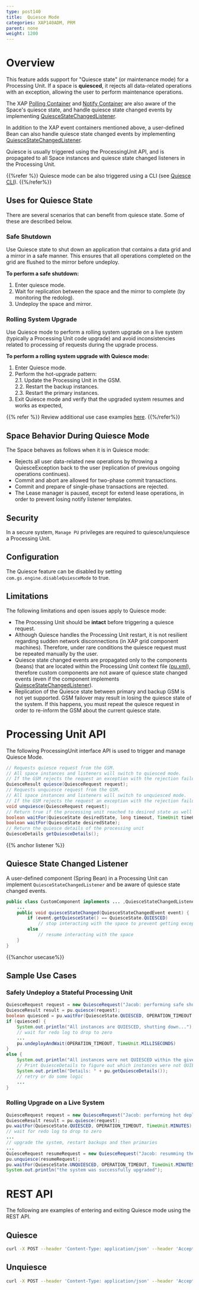 ```yaml
---
type: post140
title:  Quiesce Mode
categories: XAP140ADM, PRM
parent: none
weight: 1200
---
```


# Overview

This feature adds support for "Quiesce state" (or maintenance mode) for a Processing Unit. If a space is **quiesced**, it rejects all data-related operations with an exception, allowing the user to perform maintenance operations.

The XAP [Polling Container](../dev-java/polling-container-overview.html) and [Notify Container](../dev-java/notify-container-overview.html) are also aware of the Space's quiesce state, and handle quiesce state changed events by implementing [QuiesceStateChangedListener](#listener). 

In addition to the XAP event containers mentioned above, a user-defined Bean can also handle quiesce state changed events by implementing [QuiesceStateChangedListener](#listener). 

Quiesce is usually triggered using the ProcessingUnit API, and is propagated to all Space instances and quiesce state changed listeners in the Processing Unit. 

{{%refer %}}
Quiesce mode can be also triggered using a CLI (see [Quiesce CLI](./quiesce-command-line-interface.html)).
{{%/refer%}}



## Uses for Quiesce State

There are several scenarios that can benefit from quiesce state. Some of these are described below.

### Safe Shutdown

Use Quiesce state to shut down an application that contains a data grid and a mirror in a safe manner. This ensures that all operations completed on the grid are flushed to the mirror before undeploy.

**To perform a safe shutdown:**
  
1. Enter quiesce mode.
1. Wait for replication between the space and the mirror to complete (by monitoring the redolog).
1. Undeploy the space and mirror.

### Rolling System Upgrade

Use Quiesce mode to perform a rolling system upgrade on a live system (typically a Processing Unit code upgrade) and avoid inconsistencies related to processing of requests during the upgrade process.

**To perform a rolling system upgrade with Quiesce mode:**

1. Enter Quiesce mode.  <br>
2. Perform the hot-upgrade pattern: <br>
2.1.   Update the Processing Unit in the GSM.<br>
2.2.  Restart the backup instances.<br>
2.3. Restart the primary instances.<br>
3. Exit Quiesce mode and verify that the upgraded system resumes and works as expected,

{{% refer %}}
Review additional use case examples [here](#usecase).
{{%/refer%}}

## Space Behavior During Quiesce Mode

The Space behaves as follows when it is in Quiesce mode:

- Rejects all user data-related new operations by throwing a QuiesceException back to the user (replication of previous ongoing operations continues).
- Commit and abort are allowed for two-phase commit transactions.
- Commit and prepare of single-phase transactions are rejected.
- The Lease manager is paused, except for extend lease operations, in order to prevent losing notify listener templates.

## Security

In a secure system, `Manage PU` privileges are required to quiesce/unquiesce a Processing Unit.

## Configuration

The Quiesce feature can be disabled by setting `com.gs.engine.disableQuiesceMode` to true.


## Limitations 

The following limitations and open issues apply to Quiesce mode:

- The Processing Unit should be **intact** before triggering a quiesce request.
- Although Quiesce handles the Processing Unit restart, it is not resilient regarding sudden network disconnections (in XAP grid component machines). Therefore, under rare conditions the quiesce request must be repeated manually by the user. 
- Quiesce state changed events are propagated only to the components (beans) that are located within the Processing Unit context file ([pu.xml](../dev-java/configuring-processing-unit-elements.html)), therefore custom components are not aware of quiesce state changed events (even if the component implements [QuiesceStateChangedListener](#listener)).
- Replication of the Quiesce state between primary and backup GSM is not yet supported. GSM failover may result in losing the quiesce state of the system. If this happens, you must repeat the quiesce request  in order to re-inform the GSM about the current quiesce state.

 

# Processing Unit API

The following ProcessingUnit interface API is used to trigger and manage Quiesce Mode.

 
```java
// Requests quiesce request from the GSM.
// All space instances and listeners will switch to quiesced mode.
// If the GSM rejects the request an exception with the rejection failure will be thrown.
QuiesceResult quiesce(QuiesceRequest request);
// Requests unquiesce request from the GSM.
// All space instances and listeners will switch to unquiesced mode.
// If the GSM rejects the request an exception with the rejection failure will be thrown.
void unquiesce(QuiesceRequest request);
// Return true if the processing unit reached to desired state as well as all instances in the requested timeout, false otherwise.
boolean waitFor(QuiesceState desiredState, long timeout, TimeUnit timeUnit);
boolean waitFor(QuiesceState desiredState);
// Return the quiesce details of the processing unit
QuiesceDetails getQuiesceDetails();
```

{{% anchor listener %}}

## Quiesce State Changed Listener

A user-defined component (Spring Bean) in a Processing Unit can implement `QuiesceStateChangedListener` and be aware of quiesce state changed events.

```java
public class CustomComponent implements ... ,QuiesceStateChangedListener {
    ...
    public void quiesceStateChanged(QuiesceStateChangedEvent event) {
        if (event.getQuiesceState() == QuiesceState.QUIESCED)
            // stop interacting with the space to prevent getting exceptions
        else
            // resume interacting with the space
    }
}
```

{{%anchor usecase%}}

## Sample Use Cases 

### Safely Undeploy a Stateful Processing Unit

```java
QuiesceRequest request = new QuiesceRequest("Jacob: performing safe shutdown in 11:33 AM");
QuiesceResult result = pu.quiesce(request);
boolean quiesced = pu.waitFor(QuiesceState.QUIESCED, OPERATION_TIMEOUT, TimeUnit.MINUTES);
if (quiesced) {
    System.out.println("All instances are QUIESCED, shutting down...");
    // wait for redo log to drop to zero
    ...
    pu.undeployAndWait(OPERATION_TIMEOUT, TimeUnit.MILLISECONDS)
}
else {
    System.out.println("All instances were not QUIESCED within the given timeout");
    // Print QuiesceDetails to figure out which instances were not QUIESCED 
    System.out.println("Details: " + pu.getQuiesceDetails());
    // retry or do some logic 
    ...
}

```

### Rolling Upgrade on a Live System


```java
QuiesceRequest request = new QuiesceRequest("Jacob: performing hot deploy in 11:33 AM");
QuiesceResult result = pu.quiesce(request);
pu.waitFor(QuiesceState.QUIESCED, OPERATION_TIMEOUT, TimeUnit.MINUTES);
// wait for redo log to drop to zero
...
// upgrade the system, restart backups and then primaries
...
QuiesceRequest resumeRequest = new QuiesceRequest("Jacob: resumming the system in 12:14 AM");
pu.unquiesce(resumeRequest);
pu.waitFor(QuiesceState.UNQUIESCED, OPERATION_TIMEOUT, TimeUnit.MINUTES);
System.out.println("the system was successfully upgraded");

```


# REST API

The following are examples of entering and exiting Quiesce mode using the REST API.

## Quiesce

```bash
curl -X POST --header 'Content-Type: application/json' --header 'Accept: text/plain' 'http://localhost:8090/v1/deployments/myApp/quiesce'
```

## Unquiesce

```bash
curl -X POST --header 'Content-Type: application/json' --header 'Accept: text/plain' 'http://localhost:8090/v1/deployments/myApp/unquiesce'
```

